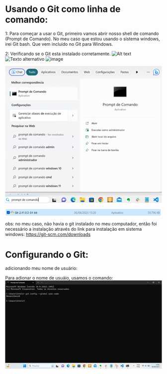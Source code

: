 # Usando o Git como linha de comando:

1: Para começar a usar o Git, primeiro vamos abrir nosso shell de comando (Prompt de Comando).
No meu caso que estou usando o sistema windows, irei Git bash. Que vem incluído no Git para Windows.

2: Verificando se o Git esta instalado corretamente.
![Alt text](image.jpg)
![Texto alternativo](image.jpg)
![image](https://github.com/renanribeir0/relatoriotecnico2/assets/110369271/b3259c9e-b476-4736-b1bd-1d932f7c76e2)



![Alt text](image-1.png)

![Alt text](image-2.png)

obs: no meu caso, não havia o git instalado no meu computador, então foi necessário a instalação através do link para instalação em sistema windows: https://git-scm.com/downloads

# Configurando o Git:

adicionando meu nome de usuário:

Para adionar o nome de usuáio, usamos o comando:
![Alt text](image-3.png)
